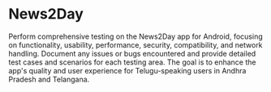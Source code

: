 # News2Day

Perform comprehensive testing on the News2Day app for Android, focusing on functionality, usability, performance, security, compatibility, and network handling. Document any issues or bugs encountered and provide detailed test cases and scenarios for each testing area. The goal is to enhance the app's quality and user experience for Telugu-speaking users in Andhra Pradesh and Telangana.
